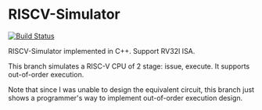 # RISCV-Simulator

[![Build Status](https://travis-ci.com/skyzh/RISCV-Simulator.svg?branch=out-of-order)](https://travis-ci.com/skyzh/RISCV-Simulator)

RISCV-Simulator implemented in C++. Support RV32I ISA.

This branch simulates a RISC-V CPU of 2 stage: issue, execute. It supports out-of-order execution.

Note that since I was unable to design the equivalent circuit, this branch just shows a programmer's way to
implement out-of-order execution design.
